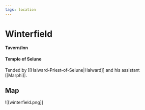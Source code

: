```yaml
---
tags: location
---
```

# Winterfield

#### Tavern/Inn

#### Temple of Selune
Tended by [[Halward-Priest-of-Selune|Halward]] and his assistant [[Marphi]].

## Map
![[winterfield.png]]